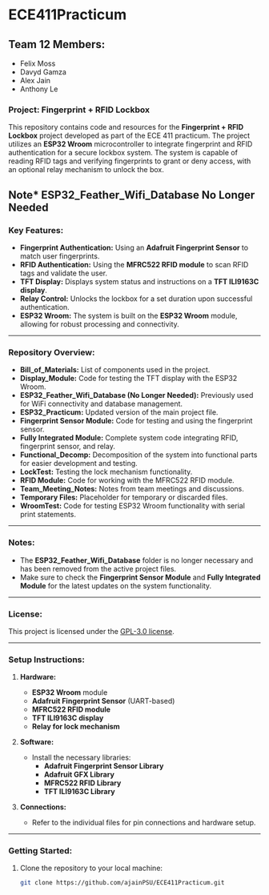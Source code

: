 # ECE411Practicum

## Team 12 Members:
- Felix Moss
- Davyd Gamza
- Alex Jain
- Anthony Le

### Project: Fingerprint + RFID Lockbox

This repository contains code and resources for the **Fingerprint + RFID Lockbox** project developed as part of the ECE 411 practicum. The project utilizes an **ESP32 Wroom** microcontroller to integrate fingerprint and RFID authentication for a secure lockbox system. The system is capable of reading RFID tags and verifying fingerprints to grant or deny access, with an optional relay mechanism to unlock the box.

Note* ESP32_Feather_Wifi_Database No Longer Needed
---

### Key Features:

- **Fingerprint Authentication:** Using an **Adafruit Fingerprint Sensor** to match user fingerprints.
- **RFID Authentication:** Using the **MFRC522 RFID module** to scan RFID tags and validate the user.
- **TFT Display:** Displays system status and instructions on a **TFT ILI9163C display**.
- **Relay Control:** Unlocks the lockbox for a set duration upon successful authentication.
- **ESP32 Wroom:** The system is built on the **ESP32 Wroom** module, allowing for robust processing and connectivity.

---

### Repository Overview:

- **Bill_of_Materials:** List of components used in the project.
- **Display_Module:** Code for testing the TFT display with the ESP32 Wroom.
- **ESP32_Feather_Wifi_Database (No Longer Needed):** Previously used for WiFi connectivity and database management.
- **ESP32_Practicum:** Updated version of the main project file.
- **Fingerprint Sensor Module:** Code for testing and using the fingerprint sensor.
- **Fully Integrated Module:** Complete system code integrating RFID, fingerprint sensor, and relay.
- **Functional_Decomp:** Decomposition of the system into functional parts for easier development and testing.
- **LockTest:** Testing the lock mechanism functionality.
- **RFID Module:** Code for working with the MFRC522 RFID module.
- **Team_Meeting_Notes:** Notes from team meetings and discussions.
- **Temporary Files:** Placeholder for temporary or discarded files.
- **WroomTest:** Code for testing ESP32 Wroom functionality with serial print statements.

---

### Notes:
- The **ESP32_Feather_Wifi_Database** folder is no longer necessary and has been removed from the active project files.
- Make sure to check the **Fingerprint Sensor Module** and **Fully Integrated Module** for the latest updates on the system functionality.

---

### License:
This project is licensed under the [GPL-3.0 license](LICENSE).

---

### Setup Instructions:

1. **Hardware:**
   - **ESP32 Wroom** module
   - **Adafruit Fingerprint Sensor** (UART-based)
   - **MFRC522 RFID module**
   - **TFT ILI9163C display**
   - **Relay for lock mechanism**

2. **Software:**
   - Install the necessary libraries:
     - **Adafruit Fingerprint Sensor Library**
     - **Adafruit GFX Library**
     - **MFRC522 RFID Library**
     - **TFT ILI9163C Library**

3. **Connections:**
   - Refer to the individual files for pin connections and hardware setup.

---

### Getting Started:
1. Clone the repository to your local machine:
   ```bash
   git clone https://github.com/ajainPSU/ECE411Practicum.git
